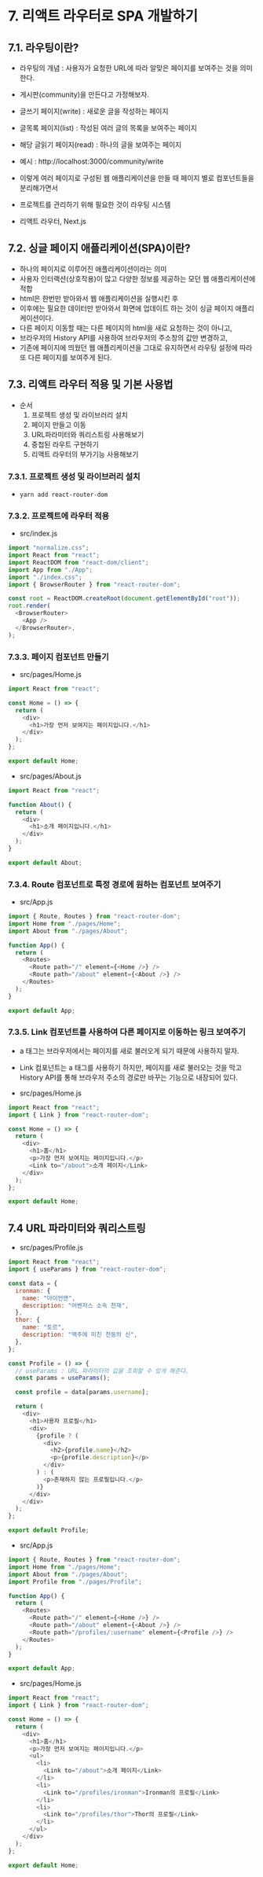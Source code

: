 # 7. 리액트 라우터로 SPA 개발하기

## 7.1. 라우팅이란?

- 라우팅의 개념 : 사용자가 요청한 URL에 따라 알맞은 페이지를 보여주는 것을 의미한다.
- 게시판(community)을 만든다고 가정해보자.
- 글쓰기 페이지(write) : 새로운 글을 작성하는 페이지
- 글목록 페이지(list) : 작성된 여러 글의 목록을 보여주는 페이지
- 해당 글읽기 페이지(read) : 하나의 글을 보여주는 페이지
- 예시 : http://localhost:3000/community/write

- 이렇게 여러 페이지로 구성된 웹 애플리케이션을 만들 때 페이지 별로 컴포넌트들을 분리해가면서
- 프로젝트를 관리하기 위해 필요한 것이 라우팅 시스템
- 리액트 라우터, Next.js

## 7.2. 싱글 페이지 애플리케이션(SPA)이란?

- 하나의 페이지로 이루어진 애플리케이션이라는 의미
- 사용자 인터랙션(상호작용)이 많고 다양한 정보를 제공하는 모던 웹 애플리케이션에 적합
- html은 한번만 받아와서 웹 애플리케이션을 실행시킨 후
- 이후에는 필요한 데이터만 받아와서 화면에 업데이트 하는 것이 싱글 페이지 애플리케이션이다.
- 다른 페이지 이동할 때는 다른 페이지의 html을 새로 요청하는 것이 아니고,
- 브라우저의 History API를 사용하여 브라우저의 주소창의 값만 변경하고,
- 기존에 페이지에 띄웠던 웹 애플리케이션을 그대로 유지하면서 라우팅 설정에 따라 또 다른 페이지를 보여주게 된다.

## 7.3. 리액트 라우터 적용 및 기본 사용법

- 순서
  1. 프로젝트 생성 및 라이브러리 설치
  2. 페이지 만들고 이동
  3. URL파라미터와 쿼리스트링 사용해보기
  4. 중첩된 라우트 구현하기
  5. 리액트 라우터의 부가기능 사용해보기

### 7.3.1. 프로젝트 생성 및 라이브러리 설치

- `yarn add react-router-dom`

### 7.3.2. 프로젝트에 라우터 적용

- src/index.js

```js
import "normalize.css";
import React from "react";
import ReactDOM from "react-dom/client";
import App from "./App";
import "./index.css";
import { BrowserRouter } from "react-router-dom";

const root = ReactDOM.createRoot(document.getElementById("root"));
root.render(
  <BrowserRouter>
    <App />
  </BrowserRouter>,
);
```

### 7.3.3. 페이지 컴포넌트 만들기

- src/pages/Home.js

```js
import React from "react";

const Home = () => {
  return (
    <div>
      <h1>가장 먼저 보여지는 페이지입니다.</h1>
    </div>
  );
};

export default Home;
```

- src/pages/About.js

```js
import React from "react";

function About() {
  return (
    <div>
      <h1>소개 페이지입니다.</h1>
    </div>
  );
}

export default About;
```

### 7.3.4. Route 컴포넌트로 특정 경로에 원하는 컴포넌트 보여주기

- src/App.js

```js
import { Route, Routes } from "react-router-dom";
import Home from "./pages/Home";
import About from "./pages/About";

function App() {
  return (
    <Routes>
      <Route path="/" element={<Home />} />
      <Route path="/about" element={<About />} />
    </Routes>
  );
}

export default App;
```

### 7.3.5. Link 컴포넌트를 사용하여 다른 페이지로 이동하는 링크 보여주기

- a 태그는 브라우저에서는 페이지를 새로 불러오게 되기 때문에 사용하지 말자.
- Link 컴포넌트는 a 태그를 사용하기 하지만, 페이지를 새로 불러오는 것을 막고 History API를 통해 브라우저 주소의 경로만 바꾸는 기능으로 내장되어 있다.

- src/pages/Home.js

```js
import React from "react";
import { Link } from "react-router-dom";

const Home = () => {
  return (
    <div>
      <h1>홈</h1>
      <p>가장 먼저 보여지는 페이지입니다.</p>
      <Link to="/about">소개 페이지</Link>
    </div>
  );
};

export default Home;
```

## 7.4 URL 파라미터와 쿼리스트링

- src/pages/Profile.js

```js
import React from "react";
import { useParams } from "react-router-dom";

const data = {
  ironman: {
    name: "아이언맨",
    description: "어벤저스 소속 천재",
  },
  thor: {
    name: "토르",
    description: "맥주에 미친 천둥의 신",
  },
};

const Profile = () => {
  // useParams : URL 파라미터의 값을 조회할 수 있게 해준다.
  const params = useParams();

  const profile = data[params.username];

  return (
    <div>
      <h1>사용자 프로필</h1>
      <div>
        {profile ? (
          <div>
            <h2>{profile.name}</h2>
            <p>{profile.description}</p>
          </div>
        ) : (
          <p>존재하지 않는 프로필입니다.</p>
        )}
      </div>
    </div>
  );
};

export default Profile;
```

- src/App.js

```js
import { Route, Routes } from "react-router-dom";
import Home from "./pages/Home";
import About from "./pages/About";
import Profile from "./pages/Profile";

function App() {
  return (
    <Routes>
      <Route path="/" element={<Home />} />
      <Route path="/about" element={<About />} />
      <Route path="/profiles/:username" element={<Profile />} />
    </Routes>
  );
}

export default App;
```

- src/pages/Home.js

```js
import React from "react";
import { Link } from "react-router-dom";

const Home = () => {
  return (
    <div>
      <h1>홈</h1>
      <p>가장 먼저 보여지는 페이지입니다.</p>
      <ul>
        <li>
          <Link to="/about">소개 페이지</Link>
        </li>
        <li>
          <Link to="/profiles/ironman">Ironman의 프로필</Link>
        </li>
        <li>
          <Link to="/profiles/thor">Thor의 프로필</Link>
        </li>
      </ul>
    </div>
  );
};

export default Home;
```
